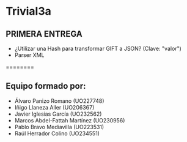 # Trivial3a
## PRIMERA ENTREGA
- ¿Utilizar una Hash para transformar GIFT a JSON? (Clave: "valor")
- Parser XML

========
## Equipo formado por: 
- Álvaro Panizo Romano (UO227748)
- Iñigo Llaneza Aller (UO206367)
- Javier Iglesias García (UO232562)
- Marcos Abdel-Fattah Martínez (UO230956)
- Pablo Bravo Mediavilla (UO223531)
- Raúl Herrador Colino (UO234551)
